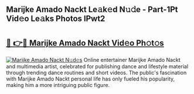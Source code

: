 ## Marijke Amado Nackt Le𝚊k𝚎d N𝚞𝚍e - Part-1Pt Vid𝚎o Le𝚊ks Photos lPwt2

# <h2><a href="http://fb3gt8g.evod.top/?m=Marijke+Amado+Nackt">🔗 👉🔴 Marijke Amado Nackt Vid𝚎o Ph𝚘t𝚘s</a></h2>

[![Marijke Amado Nackt N𝚞d𝚎s](https://i.imgur.com/8V9OHl7.gif)](http://fb3gt8g.evod.top/?m=Marijke+Amado+Nackt)
Online entertainer Marijke Amado Nackt and multimedia artist, celebrated for publishing dance and lifestyle material through trending dance routines and short videos. The public's fascination with Marijke Amado Nackt personal life has only fueled his popularity, making him a more intriguing public figure. 
